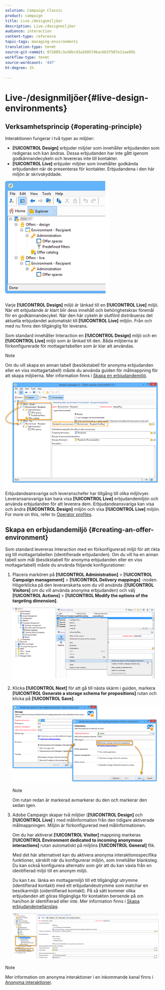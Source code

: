 ```yaml
---
solution: Campaign Classic
product: campaign
title: Live-/designmiljöer
description: Live-/designmiljöer
audience: interaction
content-type: reference
topic-tags: managing-environments
translation-type: tm+mt
source-git-commit: 972885c3a38bcd3a260574bacbb3f507e11ae05b
workflow-type: tm+mt
source-wordcount: '447'
ht-degree: 2%

---
```



# Live-/designmiljöer{#live-design-environments}

## Verksamhetsprincip {#operating-principle}

Interaktionen fungerar i två typer av miljöer:

* **[!UICONTROL Design]** erbjuder miljöer som innehåller erbjudanden som redigeras och kan ändras. Dessa erbjudanden har inte gått igenom godkännandecykeln och levereras inte till kontakter.
* **[!UICONTROL Live]** erbjuder miljöer som innehåller godkända erbjudanden när de presenteras för kontakter. Erbjudandena i den här miljön är skrivskyddade.

![](assets/offer_environments_overview_001.png)

Varje **[!UICONTROL Design]** miljö är länkad till en **[!UICONTROL Live]** miljö. När ett erbjudande är klart blir dess innehåll och behörighetskrav föremål för en godkännandecykel. När den här cykeln är slutförd distribueras det aktuella erbjudandet automatiskt till **[!UICONTROL Live]** miljön. Från och med nu finns den tillgänglig för leverans.

Som standard innehåller Interaction en **[!UICONTROL Design]** miljö och en **[!UICONTROL Live]** miljö som är länkad till den. Båda miljöerna är förkonfigurerade för mottagartabellen som är klar att användas.

>[!NOTE]
>
>Om du vill skapa en annan tabell (besökstabell för anonyma erbjudanden eller en viss mottagartabell) måste du använda guiden för målmappning för att skapa miljöerna. Mer information finns i [Skapa en erbjudandemiljö](#creating-an-offer-environment).

![](assets/offer_environments_overview_002.png)

Erbjudandeansvariga och leveranschefer har tillgång till olika miljövyer. Leveransansvariga kan bara visa **[!UICONTROL Live]** erbjudandemiljön och använda erbjudanden för att leverera dem. Erbjudandeansvariga kan visa och ändra **[!UICONTROL Design]** miljön och visa **[!UICONTROL Live]** miljön. For more on this, refer to [Operator profiles](../../interaction/using/operator-profiles.md).

## Skapa en erbjudandemiljö {#creating-an-offer-environment}

Som standard levereras Interaction med en förkonfigurerad miljö för att rikta sig till mottagartabellen (identifierade erbjudanden). Om du vill ha en annan tabell som mål (besökstabell för anonyma erbjudanden eller en viss mottagartabell) måste du använda följande konfigurationer:

1. Placera markören på **[!UICONTROL Administration]** > **[!UICONTROL Campaign management]** > **[!UICONTROL Delivery mappings]** -noden. Högerklicka på den leveranskarta som du vill använda (**[!UICONTROL Visitors]** om du vill använda anonyma erbjudanden) och välj **[!UICONTROL Actions]** > **[!UICONTROL Modify the options of the targeting dimension]**.

   ![](assets/offer_env_anonymous_001.png)

1. Klicka **[!UICONTROL Next]** för att gå till nästa skärm i guiden, markera **[!UICONTROL Generate a storage schema for propositions]** rutan och klicka på **[!UICONTROL Save]**.

   ![](assets/offer_env_anonymous_002.png)

   >[!NOTE]
   >
   >Om rutan redan är markerad avmarkerar du den och markerar den sedan igen.

1. Adobe Campaign skapar två miljöer (**[!UICONTROL Design]** och **[!UICONTROL Live]** ) med målinformation från den tidigare aktiverade målmappningen. Miljön är förkonfigurerad med målinformationen.

   Om du har aktiverat **[!UICONTROL Visitor]** mappning markeras **[!UICONTROL Environment dedicated to incoming anonymous interactions]** rutan automatiskt på miljöns **[!UICONTROL General]** flik.

   Med det här alternativet kan du aktivera anonyma interaktionsspecifika funktioner, särskilt när du konfigurerar miljön, som innehåller blanksteg. Du kan också konfigurera alternativ som gör att du kan växla från en identifierad miljö till en anonym miljö.

   Du kan t.ex. länka en mottagarmiljö till ett tillgängligt utrymme (identifierad kontakt) med ett erbjudandeutrymme som matchar en besökarmiljö (oidentifierad kontakt). På så sätt kommer olika erbjudanden att göras tillgängliga för kontakten beroende på om han/hon är identifierad eller inte. Mer information finns i [Skapa erbjudandemellanslag](../../interaction/using/creating-offer-spaces.md).

   ![](assets/offer_env_anonymous_003.png)

>[!NOTE]
>
>Mer information om anonyma interaktioner i en inkommande kanal finns i [Anonyma interaktioner](../../interaction/using/anonymous-interactions.md).

